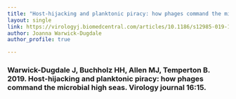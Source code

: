 ```yaml
---
title: "Host-hijacking and planktonic piracy: how phages command the microbial high seas"
layout: single
link: https://virologyj.biomedcentral.com/articles/10.1186/s12985-019-1120-1
author: Joanna Warwick-Dugdale
author_profile: true

---
```


### Warwick-Dugdale J, Buchholz HH, Allen MJ, Temperton B. 2019. Host-hijacking and planktonic piracy: how phages command the microbial high seas. Virology journal 16:15.
